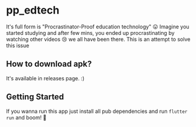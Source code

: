 # pp_edtech

It's full form is "Procrastinator-Proof education technology" 😛
Imagine you started studying and after few mins, you ended up procrastinating by watching other videos 😢
we all have been there. This is an attempt to solve this issue

## How to download apk?
It's available in releases page. :)

## Getting Started

If you wanna run this app just install all pub dependencies and run `flutter run` and boom! 🎉
